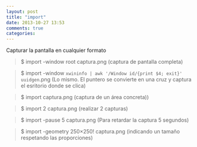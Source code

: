 ```yaml
---
layout: post
title: "import"
date: 2013-10-27 13:53
comments: true
categories: 
---
```

Capturar la pantalla en cualquier formato

>$ import -window root captura.png (captura de pantalla completa)

>$ import -window `xwininfo | awk '/Window id/{print $4; exit}'` `uuidgen`.png (Lo mismo. El puntero se convierte en una cruz y captura el esritorio donde se clica)

>$ import captura.png (captura de un área concreta))

>$ import 2 captura.png (realizar 2 capturas)

>$ import -pause 5 captura.png (Para retardar la captura 5 segundos)

>$ import -geometry 250×250! captura.png (indicando un tamaño respetando las proporciones)

